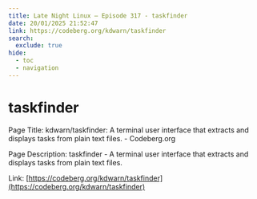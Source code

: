 ```yaml
---
title: Late Night Linux – Episode 317 - taskfinder
date: 20/01/2025 21:52:47
link: https://codeberg.org/kdwarn/taskfinder
search:
  exclude: true
hide:
  - toc
  - navigation
---
```


# taskfinder

Page Title: kdwarn/taskfinder: A terminal user interface that extracts and displays tasks from plain text files. - Codeberg.org

Page Description: taskfinder - A terminal user interface that extracts and displays tasks from plain text files. 

Link: [https://codeberg.org/kdwarn/taskfinder](https://codeberg.org/kdwarn/taskfinder)